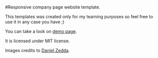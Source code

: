 #Responsive company page website template.

This templates was created only for my learning purposes so feel free to use it in any case you have ;)

You can take a look on [demo page](http://beeeater.pontait.com).

It is licensed under MIT license.

Images credits to [Daniel Zedda](http://www.flickr.com/photos/astragony/).